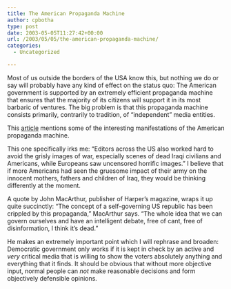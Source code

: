 ```yaml
---
title: The American Propaganda Machine
author: cpbotha
type: post
date: 2003-05-05T11:27:42+00:00
url: /2003/05/05/the-american-propaganda-machine/
categories:
  - Uncategorized

---
```

Most of us outside the borders of the USA know this, but nothing we do or say will probably have any kind of effect on the status quo: The American government is supported by an extremely efficient propaganda machine that ensures that the majority of its citizens will support it in its most barbaric of ventures. The big problem is that this propaganda machine consists primarily, contrarily to tradition, of &#8220;independent&#8221; media entities.
  
<!--more-->


  
This [article][1] mentions some of the interesting manifestations of the American propaganda machine.

This one specifically irks me: &#8220;Editors across the US also worked hard to avoid the grisly images of war, especially scenes of dead Iraqi civilians and Americans, while Europeans saw uncensored horrific images.&#8221; I believe that if more Americans had seen the gruesome impact of their army on the innocent mothers, fathers and children of Iraq, they would be thinking differently at the moment.

A quote by John MacArthur, publisher of Harper&#8217;s magazine, wraps it up quite succinctly: &#8220;The concept of a self-governing US republic has been crippled by this propaganda,&#8221; MacArthur says. &#8220;The whole idea that we can govern ourselves and have an intelligent debate, free of cant, free of disinformation, I think it&#8217;s dead.&#8221;

He makes an extremely important point which I will rephrase and broaden: Democratic government only works if it is kept in check by an active and _very_ critical media that is willing to show the voters absolutely anything and everything that it finds. It should be obvious that without more objective input, normal people can _not_ make reasonable decisions and form objectively defensible opinions.

 [1]: http://www.iol.co.za/index.php?click_id=3&set_id=1&art_id=vn20030505024128867C309159